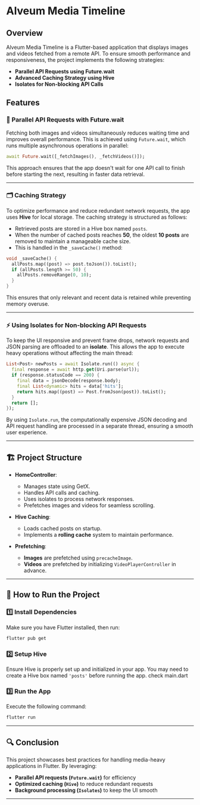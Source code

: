 # Alveum Media Timeline

## Overview

Alveum Media Timeline is a Flutter-based application that displays images and videos fetched from a remote API. To ensure smooth performance and responsiveness, the project implements the following strategies:

- **Parallel API Requests using Future.wait**
- **Advanced Caching Strategy using Hive**
- **Isolates for Non-blocking API Calls**

## Features

### 🚀 Parallel API Requests with Future.wait

Fetching both images and videos simultaneously reduces waiting time and improves overall performance. This is achieved using `Future.wait`, which runs multiple asynchronous operations in parallel:

```dart
await Future.wait([_fetchImages(), _fetchVideos()]);
```

This approach ensures that the app doesn't wait for one API call to finish before starting the next, resulting in faster data retrieval.

---

### 🗂️ Caching Strategy

To optimize performance and reduce redundant network requests, the app uses **Hive** for local storage. The caching strategy is structured as follows:

- Retrieved posts are stored in a Hive box named `posts`.
- When the number of cached posts reaches **50**, the oldest **10 posts** are removed to maintain a manageable cache size.
- This is handled in the `_saveCache()` method:

```dart
void _saveCache() {
  allPosts.map((post) => post.toJson()).toList();
  if (allPosts.length >= 50) {
    allPosts.removeRange(0, 10);
  }
}
```

This ensures that only relevant and recent data is retained while preventing memory overuse.

---

### ⚡ Using Isolates for Non-blocking API Requests

To keep the UI responsive and prevent frame drops, network requests and JSON parsing are offloaded to an **isolate**. This allows the app to execute heavy operations without affecting the main thread:

```dart
List<Post> newPosts = await Isolate.run(() async {
  final response = await http.get(Uri.parse(url));
  if (response.statusCode == 200) {
    final data = jsonDecode(response.body);
    final List<dynamic> hits = data['hits'];
    return hits.map((post) => Post.fromJson(post)).toList();
  }
  return [];
});
```

By using `Isolate.run`, the computationally expensive JSON decoding and API request handling are processed in a separate thread, ensuring a smooth user experience.

---

## 🏗 Project Structure

- **HomeController**:
    - Manages state using GetX.
    - Handles API calls and caching.
    - Uses isolates to process network responses.
    - Prefetches images and videos for seamless scrolling.

- **Hive Caching**:
    - Loads cached posts on startup.
    - Implements a **rolling cache** system to maintain performance.

- **Prefetching**:
    - **Images** are prefetched using `precacheImage`.
    - **Videos** are prefetched by initializing `VideoPlayerController` in advance.

---

## 📌 How to Run the Project

### 1️⃣ Install Dependencies
Make sure you have Flutter installed, then run:
```bash
flutter pub get
```

### 2️⃣ Setup Hive
Ensure Hive is properly set up and initialized in your app. You may need to create a Hive box named `'posts'` before running the app. check main.dart

### 3️⃣ Run the App
Execute the following command:
```bash
flutter run
```

---

## 🔍 Conclusion

This project showcases best practices for handling media-heavy applications in Flutter. By leveraging:

- **Parallel API requests (`Future.wait`)** for efficiency
- **Optimized caching (`Hive`)** to reduce redundant requests
- **Background processing (`Isolates`)** to keep the UI smooth

---